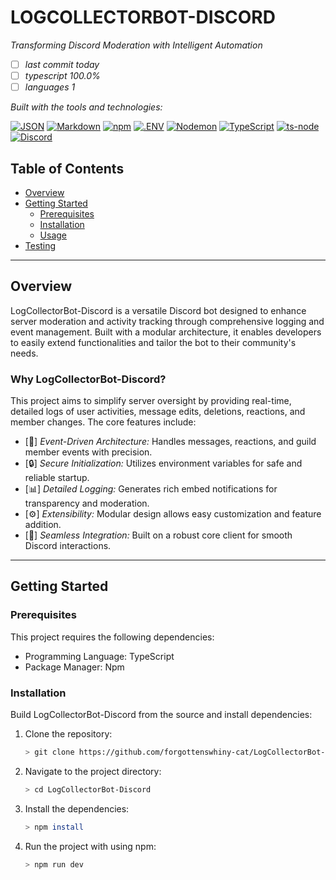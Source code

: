 # LOGCOLLECTORBOT-DISCORD

_Transforming Discord Moderation with Intelligent Automation_

- [ ] _last commit today_
- [ ] _typescript 100.0%_
- [ ] _languages 1_

_Built with the tools and technologies:_

[![JSON](https://img.shields.io/badge/JSON-000000?style=for-the-badge&logo=JSON)](https://img.shields.io/badge/JSON-000000?style=for-the-badge&logo=JSON) [![Markdown](https://img.shields.io/badge/Markdown-000000?style=for-the-badge&logo=Markdown)](https://img.shields.io/badge/Markdown-000000?style=for-the-badge&logo=Markdown) [![npm](https://img.shields.io/badge/npm-CB3837?style=for-the-badge&logo=npm)](https://img.shields.io/badge/npm-CB3837?style=for-the-badge&logo=npm) [![.ENV](https://img.shields.io/badge/.ENV-000000?style=for-the-badge)](https://img.shields.io/badge/.ENV-000000?style=for-the-badge) [![Nodemon](https://img.shields.io/badge/Nodemon-76D04A?style=for-the-badge&logo=Nodemon)](https://img.shields.io/badge/Nodemon-76D04A?style=for-the-badge&logo=Nodemon) [![TypeScript](https://img.shields.io/badge/TypeScript-007ACC?style=for-the-badge&logo=TypeScript)](https://img.shields.io/badge/TypeScript-007ACC?style=for-the-badge&logo=TypeScript) [![ts-node](https://img.shields.io/badge/ts--node-3178C6?style=for-the-badge&logo=ts-node)](https://img.shields.io/badge/ts--node-3178C6?style=for-the-badge&logo=ts-node) [![Discord](https://img.shields.io/badge/Discord-7289DA?style=for-the-badge&logo=Discord)](https://img.shields.io/badge/Discord-7289DA?style=for-the-badge&logo=Discord)

## Table of Contents

- [Overview](#overview)
- [Getting Started](#getting-started)
  - [Prerequisites](#prerequisites)
  - [Installation](#installation)
  - [Usage](#usage)
- [Testing](#testing)

---

## Overview

LogCollectorBot-Discord is a versatile Discord bot designed to enhance server moderation and activity tracking through comprehensive logging and event management. Built with a modular architecture, it enables developers to easily extend functionalities and tailor the bot to their community's needs.

### Why LogCollectorBot-Discord?

This project aims to simplify server oversight by providing real-time, detailed logs of user activities, message edits, deletions, reactions, and member changes. The core features include:

- [🔧] _Event-Driven Architecture:_ Handles messages, reactions, and guild member events with precision.
- [🔒] _Secure Initialization:_ Utilizes environment variables for safe and reliable startup.
- [📊] _Detailed Logging:_ Generates rich embed notifications for transparency and moderation.
- [⚙️] _Extensibility:_ Modular design allows easy customization and feature addition.
- [🚀] _Seamless Integration:_ Built on a robust core client for smooth Discord interactions.

---

## Getting Started

### Prerequisites

This project requires the following dependencies:

- Programming Language: TypeScript
- Package Manager: Npm

### Installation

Build LogCollectorBot-Discord from the source and install dependencies:

1. Clone the repository:

   ```bash
   > git clone https://github.com/forgottenswhiny-cat/LogCollectorBot-Discord
   ```

2. Navigate to the project directory:

   ```bash
   > cd LogCollectorBot-Discord
   ```

3. Install the dependencies:

   ```bash
   > npm install
   ```

4. Run the project with using npm:

   ```bash
   > npm run dev
   ```
